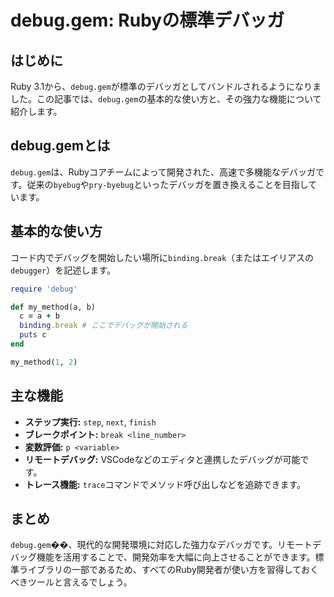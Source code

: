 # debug.gem: Rubyの標準デバッガ

## はじめに
Ruby 3.1から、`debug.gem`が標準のデバッガとしてバンドルされるようになりました。この記事では、`debug.gem`の基本的な使い方と、その強力な機能について紹介します。

## debug.gemとは
`debug.gem`は、Rubyコアチームによって開発された、高速で多機能なデバッガです。従来の`byebug`や`pry-byebug`といったデバッガを置き換えることを目指しています。

## 基本的な使い方
コード内でデバッグを開始したい場所に`binding.break`（またはエイリアスの`debugger`）を記述します。

```ruby
require 'debug'

def my_method(a, b)
  c = a + b
  binding.break # ここでデバッグが開始される
  puts c
end

my_method(1, 2)
```

## 主な機能
- **ステップ実行:** `step`, `next`, `finish`
- **ブレークポイント:** `break <line_number>`
- **変数評価:** `p <variable>`
- **リモートデバッグ:** VSCodeなどのエディタと連携したデバッグが可能です。
- **トレース機能:** `trace`コマンドでメソッド呼び出しなどを追跡できます。

## まとめ
`debug.gem`��、現代的な開発環境に対応した強力なデバッガです。リモートデバッグ機能を活用することで、開発効率を大幅に向上させることができます。標準ライブラリの一部であるため、すべてのRuby開発者が使い方を習得しておくべきツールと言えるでしょう。
